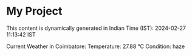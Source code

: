 # My Project

This content is dynamically generated in Indian Time (IST): 2024-02-27 11:13:42 IST


Current Weather in Coimbatore:
Temperature: 27.88 °C
Condition: haze
